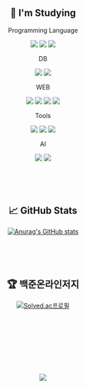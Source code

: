 <div align=center>
  
## 📝 I'm Studying


    
Programming Language

<img src="https://img.shields.io/badge/JAVA-007396?style=flat-square&logo=java&logoColor=white"> <img src="https://img.shields.io/badge/Python-3776AB?style=flat-square&logo=python&logoColor=white"/> <img src="https://img.shields.io/badge/Typescript-3178C6?style=flat-square&logo=typescript&logoColor=white"/>

DB

<img src="https://img.shields.io/badge/oracle-F80000?style=flat-square&logo=oracle&logoColor=white"> <img src="https://img.shields.io/badge/mysql-4479A1?style=flat-square&logo=mysql&logoColor=white">

WEB

<img src="https://img.shields.io/badge/html-E34F26?style=flat-square&logo=html5&logoColor=white"> <img src="https://img.shields.io/badge/css-1572B6?style=flat-square&logo=css3&logoColor=white"> <img src="https://img.shields.io/badge/Javascript-F7DF1E?style=flat-square&logo=javascript&logoColor=black"/> <img src="https://img.shields.io/badge/apache tomcat-F8DC75?style=flat-square&logo=apachetomcat&logoColor=black">


Tools

<img src="https://img.shields.io/badge/visual studio code-007ACC?style=flat-square&logo=visualstudiocode&logoColor=white"> <img src="https://img.shields.io/badge/Eclipse IDE-2C2255?style=flat-square&logo=eclipseide&logoColor=white"> <img src="https://img.shields.io/badge/Spring-6DB33F?style=flat-square&logo=Spring&logoColor=white">
  
  
AI

<img src="https://img.shields.io/badge/scikit learn-F7931E?style=flat-square&logo=scikitlearn&logoColor=white"> <img src="https://img.shields.io/badge/Tensorflow-FF6F00?style=flat-square&logo=tensorflow&logoColor=white">


    
    
<br><br><br>

## 📈 GitHub Stats
[![Anurag's GitHub stats](https://github-readme-stats.vercel.app/api?username=SHINDongHyeo&count_private=true&show_icons=true&theme=merko)](https://github.com/anuraghazra/github-readme-stats)

<br><br><br>


## 🏆 백준온라인저지
[![Solved.ac프로필](http://mazassumnida.wtf/api/generate_badge?boj=sd1010)](https://solved.ac/sd1010)


<br><br><br>


<!-- ## 📞 Contact
Git : <img src="https://img.shields.io/badge/github-181717?style=flat-square&logo=github&logoColor=white"> -->




<br><br><br>


<center><a href="https://hits.seeyoufarm.com"><img src="https://hits.seeyoufarm.com/api/count/incr/badge.svg?url=https%3A%2F%2Fgithub.com%2FSHINDongHyeo%2Fhit-counter&count_bg=%2379C83D&title_bg=%23000000&icon=github.svg&icon_color=%23FFFFFF&title=views&edge_flat=false"/></a></center>

  
  </div>


